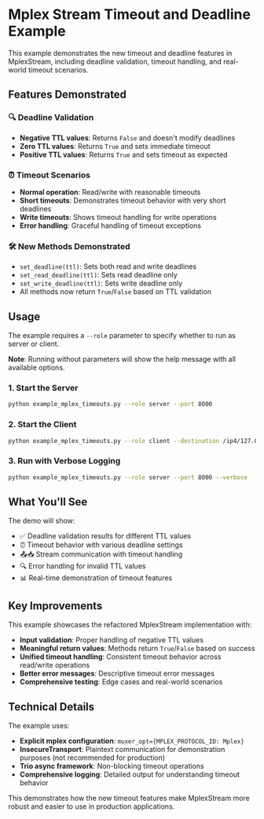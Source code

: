 # Mplex Stream Timeout and Deadline Example

This example demonstrates the new timeout and deadline features in MplexStream, including deadline validation, timeout handling, and real-world timeout scenarios.

## Features Demonstrated

### 🔍 Deadline Validation

- **Negative TTL values**: Returns `False` and doesn't modify deadlines
- **Zero TTL values**: Returns `True` and sets immediate timeout
- **Positive TTL values**: Returns `True` and sets timeout as expected

### ⏰ Timeout Scenarios

- **Normal operation**: Read/write with reasonable timeouts
- **Short timeouts**: Demonstrates timeout behavior with very short deadlines
- **Write timeouts**: Shows timeout handling for write operations
- **Error handling**: Graceful handling of timeout exceptions

### 🛠️ New Methods Demonstrated

- `set_deadline(ttl)`: Sets both read and write deadlines
- `set_read_deadline(ttl)`: Sets read deadline only
- `set_write_deadline(ttl)`: Sets write deadline only
- All methods now return `True`/`False` based on TTL validation

## Usage

The example requires a `--role` parameter to specify whether to run as server or client.

**Note**: Running without parameters will show the help message with all available options.

### 1. Start the Server

```bash
python example_mplex_timeouts.py --role server --port 8000
```

### 2. Start the Client

```bash
python example_mplex_timeouts.py --role client --destination /ip4/127.0.0.1/tcp/8000/p2p/QmServerPeerID
```

### 3. Run with Verbose Logging

```bash
python example_mplex_timeouts.py --role server --port 8000 --verbose
```

## What You'll See

The demo will show:

- ✅ Deadline validation results for different TTL values
- ⏰ Timeout behavior with various deadline settings
- 📤📥 Stream communication with timeout handling
- 🔍 Error handling for invalid TTL values
- 📊 Real-time demonstration of timeout features

## Key Improvements

This example showcases the refactored MplexStream implementation with:

- **Input validation**: Proper handling of negative TTL values
- **Meaningful return values**: Methods return `True`/`False` based on success
- **Unified timeout handling**: Consistent timeout behavior across read/write operations
- **Better error messages**: Descriptive timeout error messages
- **Comprehensive testing**: Edge cases and real-world scenarios

## Technical Details

The example uses:

- **Explicit mplex configuration**: `muxer_opt={MPLEX_PROTOCOL_ID: Mplex}`
- **InsecureTransport**: Plaintext communication for demonstration purposes (not recommended for production)
- **Trio async framework**: Non-blocking timeout operations
- **Comprehensive logging**: Detailed output for understanding timeout behavior

This demonstrates how the new timeout features make MplexStream more robust and easier to use in production applications.

